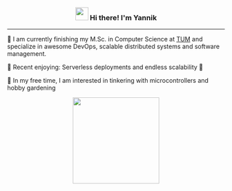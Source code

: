 <h3 align="center"><img src = "https://raw.githubusercontent.com/MartinHeinz/MartinHeinz/master/wave.gif" width = 30px> Hi there! I'm Yannik</h3>

---

💬 I am currently finishing my M.Sc. in Computer Science at [TUM](https://www.tum.de/en/) and specialize in awesome DevOps, scalable distributed systems and software management. 

🔭 Recent enjoying: Serverless deployments and endless scalability 🚀

🌱 In my free time, I am interested in tinkering with microcontrollers and hobby gardening

<div align="center">
  <a href="https://github.com/anuraghazra/github-readme-stats">
    <img height="200" src="https://github-readme-stats.vercel.app/api?username=iyannsch&count_private=true&show_icons=true&theme=graywhite&custom_title=Yannik%27s%20GitHub%20stats" />
  </a>
</div>


<!--
**iyannsch/iyannsch** is a ✨ _special_ ✨ repository because its `README.md` (this file) appears on your GitHub profile.

Here are some ideas to get you started:

- 🔭 I’m currently working on ...
- 🌱 I’m currently learning ...
- 👯 I’m looking to collaborate on ...
- 🤔 I’m looking for help with ...
- 💬 Ask me about ...
- 📫 How to reach me: ...
- 😄 Pronouns: ...
- ⚡ Fun fact: ...
-->
